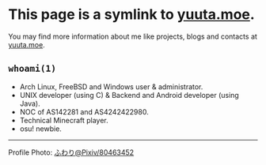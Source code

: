 # This page is a symlink to [yuuta.moe](https://yuuta.moe).

You may find more information about me like projects, blogs and contacts at [yuuta.moe](https://yuuta.moe).

## `whoami(1)`

* Arch Linux, FreeBSD and Windows user & administrator.
* UNIX developer (using C) & Backend and Android developer (using Java).
* NOC of AS142281 and AS4242422980.
* Technical Minecraft player.
* osu! newbie.

---

Profile Photo: [ふわり@Pixiv/80463452](https://www.pixiv.net/artworks/80463452)
